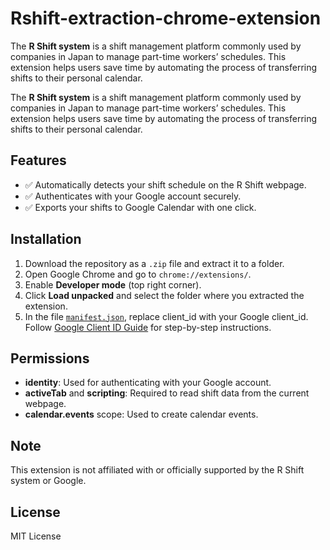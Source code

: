 # Rshift-extraction-chrome-extension
The **R Shift system** is a shift management platform commonly used by companies in Japan to manage part-time workers’ schedules. This extension helps users save time by automating the process of transferring shifts to their personal calendar.

The **R Shift system** is a shift management platform commonly used by companies in Japan to manage part-time workers’ schedules. This extension helps users save time by automating the process of transferring shifts to their personal calendar.

## Features

- ✅ Automatically detects your shift schedule on the R Shift webpage.
- ✅ Authenticates with your Google account securely.
- ✅ Exports your shifts to Google Calendar with one click.
  
## Installation

1. Download the repository as a `.zip` file and extract it to a folder.
3. Open Google Chrome and go to `chrome://extensions/`.
4. Enable **Developer mode** (top right corner).
5. Click **Load unpacked** and select the folder where you extracted the extension.
6. In the file [`manifest.json`](https://github.com/Brice-art/Rshift-to-google-calendar-chrome-extension/blob/main/manifest.json), replace client_id with your Google client_id. Follow [Google Client ID Guide](https://docs.themeum.com/tutor-lms/tutorials/get-google-client-id/) for step-by-step instructions.
   
## Permissions

- **identity**: Used for authenticating with your Google account.
- **activeTab** and **scripting**: Required to read shift data from the current webpage.
- **calendar.events** scope: Used to create calendar events.

## Note

This extension is not affiliated with or officially supported by the R Shift system or Google.

## License

MIT License
